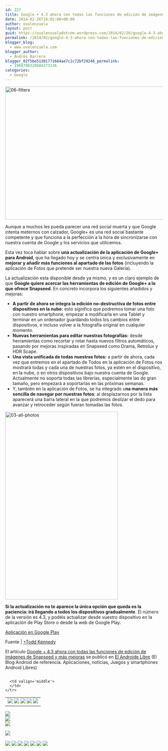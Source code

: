 ```yaml
---
id: 227
title: Google + 4.3 ahora con todas las funciones de edición de imágenes de Snapseed y más mejoras
date: 2014-02-26T18:02:00+00:00
author: ovalenzuela
layout: post
guid: https://ovalenzueladotcom.wordpress.com/2014/02/26/google-4-3-ahora-con-todas-las-funciones-de-edicion-de-imagenes-de-snapseed-y-mas-mejoras
permalink: /2014/02/google-4-3-ahora-con-todas-las-funciones-de-edicion-de-imagenes-de-snapseed-y-mas-mejoras.html
blogger_blog:
  - www.ovalenzuela.com
blogger_author:
  - Andrés Barrera
blogger_02f5be51301771664ae7c1c72bf29246_permalink:
  - 1968798320604373136
categories:
  - Google
---
```

[<img class="aligncenter size-large wp-image-129245" alt="06-filters" src="http://www.elandroidelibre.com/wp-content/uploads/2014/02/06-filters-680x425.png" width="680" height="425" />](http://www.elandroidelibre.com/wp-content/uploads/2014/02/06-filters.png)

Aunque a muchos les pueda parecer una red social muerta y que Google intenta meternos con calzador, Google+ es una red social bastante competente y que funciona a la perfección a la hora de sincronizarse con nuestra cuenta de Google y los servicios que utilicemos.

Esta vez toca hablar sobre **una actualización de la aplicación de Google+ para Android**, que ha llegado hoy y se centra única y exclusivamente en **mejorar y añadir más funciones al apartado de las fotos** (incluyendo la aplicación de Fotos que pretende ser nuestra nueva Galería).

La actualización esta disponible desde ya mismo, y es un claro ejemplo de que **Google quiere acercar las herramientas de edición de Google+ a lo que ofrece Snapseed**. En concreto incorpora los siguientes añadidos y mejoras:

  * **A partir de ahora se integra la edición no-destructiva de fotos entre dispositivos en la nube:** esto significa que podremos tomar una foto con nuestro smartphone, empezar a modificarla en una Tablet y terminar en un ordenador guardando todos los cambios entre dispositivos, e incluso volver a la fotografía original en cualquier momento.
  * **Nuevas herramientas para editar nuestras fotografías:** desde herramientas como recortar y rotar hasta nuevos filtros automáticos, pasando por mejoras inspiradas en Snapseed como Drama, Retrolux y HDR Scape.
  * **Una vista unificada de todas nuestras fotos:** a partir de ahora, cada vez que entremos en el apartado de Todos en la aplicación de Fotos nos mostrará todas y cada una de nuestras fotos, ya estén en el dispositivo, en la nube, o en otros dispositivos bajo nuestra cuenta de Google. Actualmente no soporta todas las librerías, especialmente las de gran tamaño, pero empezará a soportarlas en las próximas semanas.
  * Y, también en la aplicación de Fotos, se ha integrado u**na manera más sencilla de navegar por nuestras fotos**: al desplazarnos por la lista aparecerá una barra lateral en la que podremos deslizar el dedo para avanzar y retroceder según fueran tomadas las fotos.

[<img class="aligncenter size-large wp-image-129246" alt="03-all-photos" src="http://www.elandroidelibre.com/wp-content/uploads/2014/02/03-all-photos-360x600.png" width="360" height="600" />](http://www.elandroidelibre.com/wp-content/uploads/2014/02/03-all-photos.png)

**Si la actualización no te aparece la única opción que queda es la paciencia: irá llegando a todos los dispositivos gradualmente**. El número de la versión es 4.3, y podéis actualizar desde vuestro dispositivo en la aplicación de Play Store o desde la web de Google Play.

<a target="_blank" href="https://play.google.com/store/apps/details?id=com.google.android.apps.plus">Aplicación en Google Play</a>

Fuente | <a href="https://plus.google.com/113011412549260522109/posts/g7DqjWBFsFG" target="_blank">+Todd Kennedy</a>

El artículo [Google + 4.3 ahora con todas las funciones de edición de imágenes de Snapseed y más mejoras](http://www.elandroidelibre.com/2014/02/google-4-3-ahora-con-todas-las-funciones-de-edicion-de-imagenes-de-snapseed-y-mas-mejoras.html) se publicó en [El Androide Libre](http://www.elandroidelibre.com) (El Blog Android de referencia. Aplicaciones, noticias, Juegos y smartphones Android Libres)


<img width="1" height="1" src="http://rss.feedsportal.com/c/34005/f/617036/s/379325dc/sc/5/mf.gif" border="0" /> 

<div>
  <table border='0'>
    <tr>
      <td valign='middle'>
        <a href="http://share.feedsportal.com/share/twitter/?u=http%3A%2F%2Fwww.elandroidelibre.com%2F2014%2F02%2Fgoogle-4-3-ahora-con-todas-las-funciones-de-edicion-de-imagenes-de-snapseed-y-mas-mejoras.html&t=Google+%2B+4.3+ahora+con+todas+las+funciones+de+edici%C3%B3n+de+im%C3%A1genes+de+Snapseed+y+m%C3%A1s+mejoras" target="_blank"><img src="http://res3.feedsportal.com/social/twitter.png" border="0" /></a> <a href="http://share.feedsportal.com/share/facebook/?u=http%3A%2F%2Fwww.elandroidelibre.com%2F2014%2F02%2Fgoogle-4-3-ahora-con-todas-las-funciones-de-edicion-de-imagenes-de-snapseed-y-mas-mejoras.html&t=Google+%2B+4.3+ahora+con+todas+las+funciones+de+edici%C3%B3n+de+im%C3%A1genes+de+Snapseed+y+m%C3%A1s+mejoras" target="_blank"><img src="http://res3.feedsportal.com/social/facebook.png" border="0" /></a> <a href="http://share.feedsportal.com/share/linkedin/?u=http%3A%2F%2Fwww.elandroidelibre.com%2F2014%2F02%2Fgoogle-4-3-ahora-con-todas-las-funciones-de-edicion-de-imagenes-de-snapseed-y-mas-mejoras.html&t=Google+%2B+4.3+ahora+con+todas+las+funciones+de+edici%C3%B3n+de+im%C3%A1genes+de+Snapseed+y+m%C3%A1s+mejoras" target="_blank"><img src="http://res3.feedsportal.com/social/linkedin.png" border="0" /></a> <a href="http://share.feedsportal.com/share/gplus/?u=http%3A%2F%2Fwww.elandroidelibre.com%2F2014%2F02%2Fgoogle-4-3-ahora-con-todas-las-funciones-de-edicion-de-imagenes-de-snapseed-y-mas-mejoras.html&t=Google+%2B+4.3+ahora+con+todas+las+funciones+de+edici%C3%B3n+de+im%C3%A1genes+de+Snapseed+y+m%C3%A1s+mejoras" target="_blank"><img src="http://res3.feedsportal.com/social/googleplus.png" border="0" /></a> <a href="http://share.feedsportal.com/share/email/?u=http%3A%2F%2Fwww.elandroidelibre.com%2F2014%2F02%2Fgoogle-4-3-ahora-con-todas-las-funciones-de-edicion-de-imagenes-de-snapseed-y-mas-mejoras.html&t=Google+%2B+4.3+ahora+con+todas+las+funciones+de+edici%C3%B3n+de+im%C3%A1genes+de+Snapseed+y+m%C3%A1s+mejoras" target="_blank"><img src="http://res3.feedsportal.com/social/email.png" border="0" /></a>
      </td>
      
      <td valign='middle'>
      </td>
    </tr>
  </table>
</div>

[<img src="http://da.feedsportal.com/r/186531073676/u/49/f/617036/c/34005/s/379325dc/sc/5/rc/1/rc.img" border="0" />](http://da.feedsportal.com/r/186531073676/u/49/f/617036/c/34005/s/379325dc/sc/5/rc/1/rc.htm)  
[<img src="http://da.feedsportal.com/r/186531073676/u/49/f/617036/c/34005/s/379325dc/sc/5/rc/2/rc.img" border="0" />](http://da.feedsportal.com/r/186531073676/u/49/f/617036/c/34005/s/379325dc/sc/5/rc/2/rc.htm)  
[<img src="http://da.feedsportal.com/r/186531073676/u/49/f/617036/c/34005/s/379325dc/sc/5/rc/3/rc.img" border="0" />](http://da.feedsportal.com/r/186531073676/u/49/f/617036/c/34005/s/379325dc/sc/5/rc/3/rc.htm)

[<img src="http://da.feedsportal.com/r/186531073676/u/49/f/617036/c/34005/s/379325dc/a2.img" border="0" />](http://da.feedsportal.com/r/186531073676/u/49/f/617036/c/34005/s/379325dc/a2.htm)
<img width="1" height="1" src="http://pi.feedsportal.com/r/186531073676/u/49/f/617036/c/34005/s/379325dc/a2t.img" border="0" /> 

<div>
  <a href="http://feeds.feedburner.com/~ff/elandroidelibre?a=xGA9gf2jz5k:HMz-wgn2Axg:ecdYMiMMAMM"><img src="http://feeds.feedburner.com/~ff/elandroidelibre?d=ecdYMiMMAMM" border="0" /></a> <a href="http://feeds.feedburner.com/~ff/elandroidelibre?a=xGA9gf2jz5k:HMz-wgn2Axg:V_sGLiPBpWU"><img src="http://feeds.feedburner.com/~ff/elandroidelibre?i=xGA9gf2jz5k:HMz-wgn2Axg:V_sGLiPBpWU" border="0" /></a> <a href="http://feeds.feedburner.com/~ff/elandroidelibre?a=xGA9gf2jz5k:HMz-wgn2Axg:7Q72WNTAKBA"><img src="http://feeds.feedburner.com/~ff/elandroidelibre?d=7Q72WNTAKBA" border="0" /></a> <a href="http://feeds.feedburner.com/~ff/elandroidelibre?a=xGA9gf2jz5k:HMz-wgn2Axg:dnMXMwOfBR0"><img src="http://feeds.feedburner.com/~ff/elandroidelibre?d=dnMXMwOfBR0" border="0" /></a> <a href="http://feeds.feedburner.com/~ff/elandroidelibre?a=xGA9gf2jz5k:HMz-wgn2Axg:yIl2AUoC8zA"><img src="http://feeds.feedburner.com/~ff/elandroidelibre?d=yIl2AUoC8zA" border="0" /></a> <a href="http://feeds.feedburner.com/~ff/elandroidelibre?a=xGA9gf2jz5k:HMz-wgn2Axg:qj6IDK7rITs"><img src="http://feeds.feedburner.com/~ff/elandroidelibre?d=qj6IDK7rITs" border="0" /></a> <a href="http://feeds.feedburner.com/~ff/elandroidelibre?a=xGA9gf2jz5k:HMz-wgn2Axg:I9og5sOYxJI"><img src="http://feeds.feedburner.com/~ff/elandroidelibre?d=I9og5sOYxJI" border="0" /></a>
</div>

<img src="http://feeds.feedburner.com/~r/elandroidelibre/~4/xGA9gf2jz5k" height="1" width="1" />